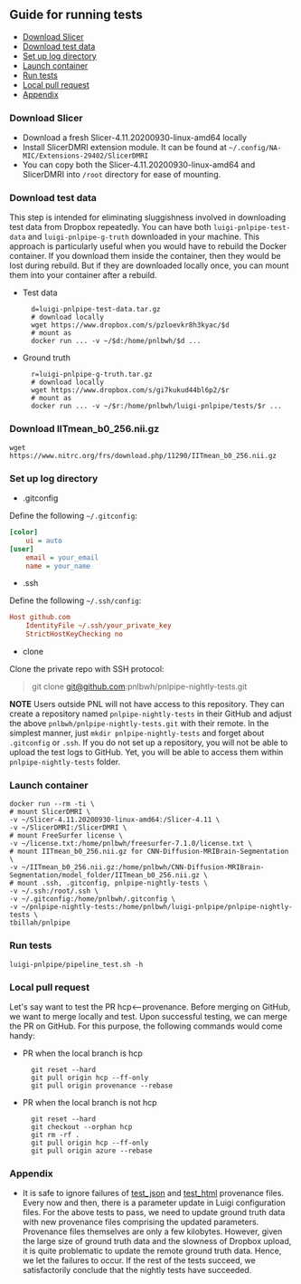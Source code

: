 ## Guide for running tests

 * [Download Slicer](#download-slicer)
 * [Download test data](#download-test-data)
 * [Set up log directory](#set-up-log-directory)
 * [Launch container](#launch-container)
 * [Run tests](#run-tests)
 * [Local pull request](#local-pull-request)
 * [Appendix](#appendix)



### Download Slicer

* Download a fresh Slicer-4.11.20200930-linux-amd64 locally
* Install SlicerDMRI extension module. It can be found at `~/.config/NA-MIC/Extensions-29402/SlicerDMRI`
* You can copy both the Slicer-4.11.20200930-linux-amd64 and SlicerDMRI into `/root` directory 
for ease of mounting.


### Download test data

This step is intended for eliminating sluggishness involved in downloading test data from Dropbox repeatedly. 
You can have both `luigi-pnlpipe-test-data` and `luigi-pnlpipe-g-truth` downloaded in your machine. 
This approach is particularly useful when you would have to rebuild the Docker container. If you download them 
inside the container, then they would be lost during rebuild. But if they are downloaded locally once, 
you can mount them into your container after a rebuild.

* Test data

        d=luigi-pnlpipe-test-data.tar.gz
        # download locally
        wget https://www.dropbox.com/s/pzloevkr8h3kyac/$d
        # mount as
        docker run ... -v ~/$d:/home/pnlbwh/$d ...

* Ground truth

        r=luigi-pnlpipe-g-truth.tar.gz
        # download locally
        wget https://www.dropbox.com/s/gi7kukud44bl6p2/$r
        # mount as
        docker run ... -v ~/$r:/home/pnlbwh/luigi-pnlpipe/tests/$r ...


### Download IITmean_b0_256.nii.gz

    wget https://www.nitrc.org/frs/download.php/11290/IITmean_b0_256.nii.gz


### Set up log directory

* .gitconfig

Define the following `~/.gitconfig`:

```cfg
[color]
    ui = auto
[user]
    email = your_email
    name = your_name
```

* .ssh

Define the following `~/.ssh/config`:

```cfg
Host github.com
    IdentityFile ~/.ssh/your_private_key
    StrictHostKeyChecking no
```


* clone

Clone the private repo with SSH protocol:

> git clone git@github.com:pnlbwh/pnlpipe-nightly-tests.git

**NOTE** Users outside PNL will not have access to this repository. They can create a repository named `pnlpipe-nightly-tests` in 
their GitHub and adjust the above `pnlbwh/pnlpipe-nightly-tests.git` with their remote. In the simplest manner, just 
`mkdir pnlpipe-nightly-tests` and forget about `.gitconfig` or `.ssh`. If you do not set up a repository, you will not be able to 
upload the test logs to GitHub. Yet, you will be able to access them within `pnlpipe-nightly-tests` folder.

### Launch container


    docker run --rm -ti \
    # mount SlicerDMRI \
    -v ~/Slicer-4.11.20200930-linux-amd64:/Slicer-4.11 \
    -v ~/SlicerDMRI:/SlicerDMRI \
    # mount FreeSurfer license \
    -v ~/license.txt:/home/pnlbwh/freesurfer-7.1.0/license.txt \
    # mount IITmean_b0_256.nii.gz for CNN-Diffusion-MRIBrain-Segmentation \
    -v ~/IITmean_b0_256.nii.gz:/home/pnlbwh/CNN-Diffusion-MRIBrain-Segmentation/model_folder/IITmean_b0_256.nii.gz \
    # mount .ssh, .gitconfig, pnlpipe-nightly-tests \
    -v ~/.ssh:/root/.ssh \
    -v ~/.gitconfig:/home/pnlbwh/.gitconfig \
    -v ~/pnlpipe-nightly-tests:/home/pnlbwh/luigi-pnlpipe/pnlpipe-nightly-tests \
    tbillah/pnlpipe


### Run tests

    luigi-pnlpipe/pipeline_test.sh -h


### Local pull request

Let's say want to test the PR hcp<--provenance. Before merging on GitHub, we want to merge locally and test. Upon successful testing, 
we can merge the PR on GitHub. For this purpose, the following commands would come handy:

* PR when the local branch is hcp

        git reset --hard
        git pull origin hcp --ff-only
        git pull origin provenance --rebase


* PR when the local branch is not hcp

        git reset --hard
        git checkout --orphan hcp
        git rm -rf .
        git pull origin hcp --ff-only
        git pull origin azure --rebase


### Appendix

* It is safe to ignore failures of [test_json](https://github.com/pnlbwh/luigi-pnlpipe/blob/a1537c3610da8429c4fc25a8fb3ee3ea76eec64f/tests/test_luigi.py#L49)
and [test_html](https://github.com/pnlbwh/luigi-pnlpipe/blob/a1537c3610da8429c4fc25a8fb3ee3ea76eec64f/tests/test_luigi.py#L60) provenance files. Every now and then, there is
a parameter update in Luigi configuration files. For the above tests to pass, we need to update ground truth data with new provenance files comprising
the updated parameters. Provenance files themselves are only a few kilobytes. However, given the large size of ground truth data and the slowness of Dropbox upload,
it is quite problematic to update the remote ground truth data. Hence, we let the failures to occur. If the rest of the tests succeed, we satisfactorily
conclude that the nightly tests have succeeded.
